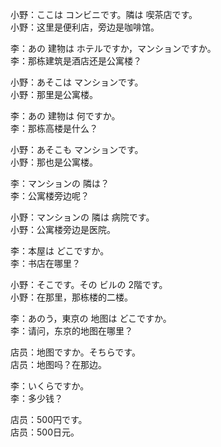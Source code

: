 小野：ここは コンビニです。隣は 喫茶店です。  
小野：这里是便利店，旁边是咖啡馆。  

李：あの 建物は ホテルですか，マンションですか。  
李：那栋建筑是酒店还是公寓楼？  

小野：あそこは マンションです。  
小野：那里是公寓楼。  

李：あの 建物は 何ですか。  
李：那栋高楼是什么？  

小野：あそこも マンションです。  
小野：那也是公寓楼。  

李：マンションの 隣は？  
李：公寓楼旁边呢？  

小野：マンションの 隣は 病院です。  
小野：公寓楼旁边是医院。  

李：本屋は どこですか。  
李：书店在哪里？  

小野：そこです。その ビルの 2階です。  
小野：在那里，那栋楼的二楼。  

李：あのう，東京の 地图は どこですか。  
李：请问，东京的地图在哪里？  

店员：地图ですか。そちらです。  
店员：地图吗？在那边。  

李：いくらですか。  
李：多少钱？  

店员：500円です。  
店员：500日元。
